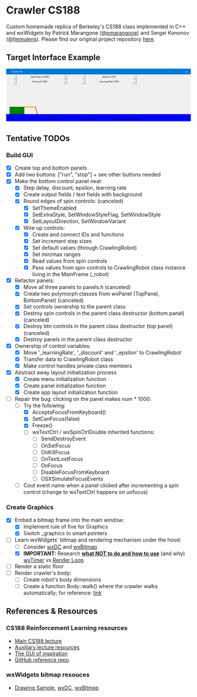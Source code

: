 # Crawler CS188

Custom homemade replica of Berkeley's CS188 class implemented in C++ and wxWidgets by Patrick Marangone (@[pmarangone](https://github.com/pmarangone)) and Sergei Kononov (@[hemulens](https://github.com/hemulens)). Please find our original project repository [here](https://github.com/pmarangone/crawler/tree/master).

## Target Interface Example

![Target interface of the project](_resources/img/example-berkeley-2.png "Crawler CS188")

## Tentative TODOs

### Build GUI

- [x] Create top and bottom panels
- [x] Add two buttons: ["run", "stop"] + see other buttons needed
- [x] Make the bottom control panel neat:
  - [x] Step delay, discount, epsilon, learning rate
  - [x] Create output fields / text fields with background
  - [x] Round edges of spin controls: (canceled)
    - [x] SetThemeEnabled
    - [x] SetExtraStyle, SetWindowStyleFlag, SetWindowStyle
    - [x] SetLayoutDirection, SetWindowVariant
  - [x] Wire up controls:
    - [x] Create and connect IDs and functions
    - [x] Set increment step sizes
    - [x] Set default values (through CrawlingRobot)
    - [x] Set min/max ranges
    - [x] Read values from spin controls
    - [x] Pass values from spin controls to CrawlingRobot class instance living in the MainFrame (_robot)
- [x] Refactor panels:
  - [x] Move all three panels to panels.h (canceled)
  - [x] Create two polymorph classes from wxPanel (TopPanel, BottomPanel) (canceled)
  - [x] Set controls ownership to the parent class
  - [x] Destroy spin controls in the parent class destructor (bottom panel) (canceled)
  - [x] Destroy btn controls in the parent class destructor (top panel) (canceled)
  - [x] Destroy panels in the parent class destructor
- [x] Ownership of control variables:
  - [x] Move '_learningRate', '_discount' and '_epsilon' to CrawlingRobot
  - [x] Transfer data to CrawlingRobot class
  - [x] Make control handles private class members
- [x] Abstract away layout initialization process
  - [x] Create menu initialization function
  - [x] Create panel initialization function
  - [x] Create app layout initialization function
- [ ] Repair the bug: clicking on the panel makes num * 1000:
  - [ ] Try the following:
    - [x] AcceptsFocusFromKeyboard()
    - [x] SetCanFocus(false)
    - [x] Freeze()
    - [ ] wxTextCtrl / wxSpinCtrlDouble inherited functions:
      - [ ] SendDestroyEvent
      - [ ] OnSetFocus
      - [ ] OnKillFocus
      - [ ] OnTextLostFocus
      - [ ] OnFocus
      - [ ] DisableFocusFromKeyboard
      - [ ] OSXSimulateFocusEvents
  - [ ] Cout event name when a panel clicked after incrementing a spin control (change to wxTextCtrl happens on unfocus)

### Create Graphics

- [x] Embed a bitmap frame into the main window:
  - [x] Implement rule of five for Graphics
  - [x] Switch _graphics to smart pointers
- [ ] Learn wxWidgets' bitmap and rendering mechanism under the hood:
  - [ ] Consider [wxDC](https://docs.wxwidgets.org/3.1.4/classwx_d_c.html) and [wxBitmap](https://docs.wxwidgets.org/3.1.4/classwx_bitmap.html)
  - [x] **IMPORTANT:** Research **[what NOT to do and how to use](https://wiki.wxwidgets.org/Making_a_render_loop)** (and why) [wxTimer](https://docs.wxwidgets.org/trunk/classwx_timer.html) vs [Render Loop](https://wiki.wxwidgets.org/Making_a_render_loop)
- [ ] Render a static floor
- [ ] Render crawler's body:
  - [ ] Create robot's body dimensions
  - [ ] Create a function Body::walk() where the crawler walks automatically; for reference: [link](https://github.com/rwwaskk/CS188-Berkeley/blob/master/reinforcement/crawler.py)

## References & Resources

### CS188 Reinforcement Learning resources

- [Main CS188 lecture](https://www.youtube.com/watch?v=TiXS7vROBEg&t=775s)
- [Auxiliary lecture resources](https://www.youtube.com/watch?v=aTcIQWMPmJY&t=607s&ab_channel=CS188)
- [The GUI of inspiration](https://www.youtube.com/watch?v=PBjVn5OWK0k)
- [GitHub reference repo](https://github.com/kdavis42/cs188reinforcement)

### wxWidgets bitmap resouces

- [Drawing Sample](https://docs.wxwidgets.org/3.1.4/page_samples.html#page_samples_drawing), [wxDC](https://docs.wxwidgets.org/3.1.4/classwx_d_c.html), [wxBitmap](https://docs.wxwidgets.org/3.1.4/classwx_bitmap.html)
